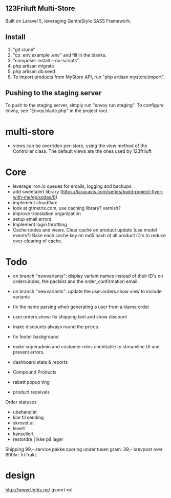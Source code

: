 ## 123Friluft Multi-Store
Built on Laravel 5, leveraging GentleStyle SASS Framework.

## Install

1. "git clone"
2. "cp .env.example .env" and fill in the blanks.
3. "composer install --no-scripts"
4. php artisan migrate
5. php artisan db:seed
8. To import products from MyStore API, run "php artisan mystore:import".

## Pushing to the staging server
To push to the staging server, simply run "envoy run staging".
To configure envoy, see "Envoy.blade.php" in the project root.

# multi-store
- views can be overriden per-store, using the view method of the Controller class. The default views are the ones used by 123friluft

# Core
- leverage iron.io queues for emails, logging and backups.
- add sweetalert library (https://laracasts.com/series/build-project-flyer-with-me/episodes/9)
- implement cloudflare
- look at gtmetrix.com, use caching library? varnish?
- improve translation organization
- setup email errors
- Implement login throttling
- Cache routes and views. Clear cache on product update (use model events?) Base each cache key on md5 hash of all product ID's to reduce over-clearing of cache.



# Todo
- on branch "newvariants": display variant names instead of their ID's on orders.index, the packlist and the order_confirmation email.
- on branch "newvariants": update the user.orders.show view to include variants 

- fix the name parsing when generating a user from a klarna order
- user.orders.show: fix shipping text and show discount
- make discounts always round the prices.
- fix footer background
- make superadmin and customer roles uneditable to streamline UI and prevent errors.
- dashboard stats & reports
- Compound Products
- rabatt popup ting
- product receivals

Order statuses
- ubehandlet
- klar til sending
- skrevet ut
- levert
- kansellert
- restordre | ikke på lager

Shipping
99,- service pakke sporing
under tusen gram: 39,- brevpost
over 800kr: fri frakt.

# design
http://www.tights.no/
gsport
xxl
